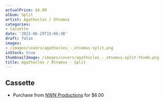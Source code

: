 ```yaml
---
actualPrice: $6.00
album: Split
artist: Agathocles / Otnamus
categories:
- Cassette
date: '2021-06-29T15:06:38'
draft: false
images:
- /images/covers/agathocles_-_otnamus-split.png
inStock: true
thumbnailImage: /images/covers/agathocles_-_otnamus-split-thumb.png
title: Agathocles / Otnamus - Split
---
```


## Cassette
* Purchase from [NWN Productions](http://shop.nwnprod.com/index.php?route=product/product&path=73&product_id=9007&sort=pd.name&order=ASC) for $6.00
